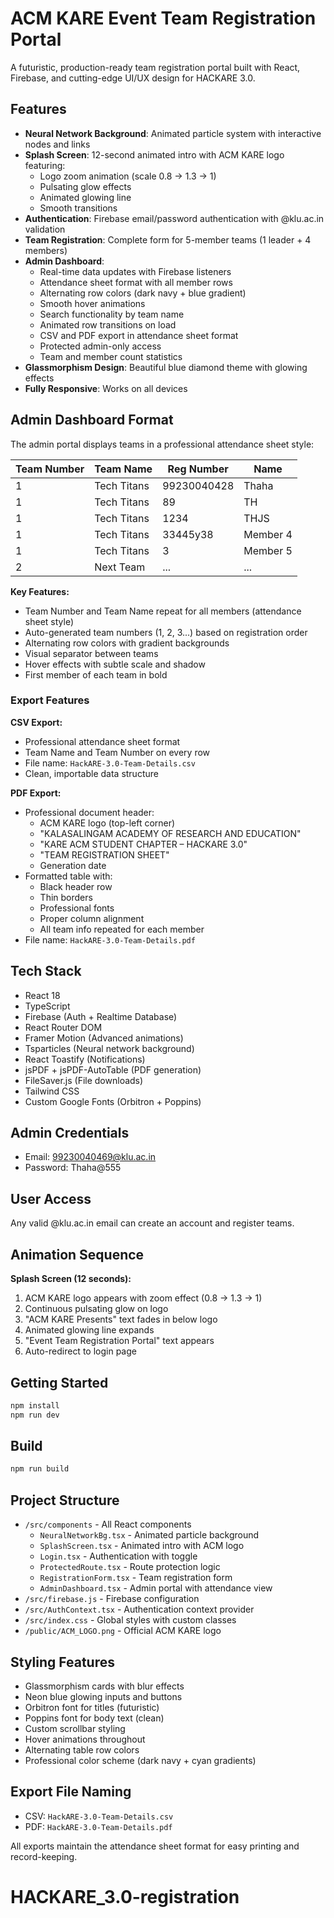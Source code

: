 # ACM KARE Event Team Registration Portal

A futuristic, production-ready team registration portal built with React, Firebase, and cutting-edge UI/UX design for HACKARE 3.0.

## Features

- **Neural Network Background**: Animated particle system with interactive nodes and links
- **Splash Screen**: 12-second animated intro with ACM KARE logo featuring:
  - Logo zoom animation (scale 0.8 → 1.3 → 1)
  - Pulsating glow effects
  - Animated glowing line
  - Smooth transitions
- **Authentication**: Firebase email/password authentication with @klu.ac.in validation
- **Team Registration**: Complete form for 5-member teams (1 leader + 4 members)
- **Admin Dashboard**:
  - Real-time data updates with Firebase listeners
  - Attendance sheet format with all member rows
  - Alternating row colors (dark navy + blue gradient)
  - Smooth hover animations
  - Search functionality by team name
  - Animated row transitions on load
  - CSV and PDF export in attendance sheet format
  - Protected admin-only access
  - Team and member count statistics
- **Glassmorphism Design**: Beautiful blue diamond theme with glowing effects
- **Fully Responsive**: Works on all devices

## Admin Dashboard Format

The admin portal displays teams in a professional attendance sheet style:

| Team Number | Team Name   | Reg Number  | Name        |
|-------------|-------------|-------------|-------------|
| 1           | Tech Titans | 99230040428 | Thaha       |
| 1           | Tech Titans | 89          | TH          |
| 1           | Tech Titans | 1234        | THJS        |
| 1           | Tech Titans | 33445y38    | Member 4    |
| 1           | Tech Titans | 3           | Member 5    |
| 2           | Next Team   | ...         | ...         |

**Key Features:**
- Team Number and Team Name repeat for all members (attendance sheet style)
- Auto-generated team numbers (1, 2, 3...) based on registration order
- Alternating row colors with gradient backgrounds
- Visual separator between teams
- Hover effects with subtle scale and shadow
- First member of each team in bold

### Export Features

**CSV Export:**
- Professional attendance sheet format
- Team Name and Team Number on every row
- File name: `HackARE-3.0-Team-Details.csv`
- Clean, importable data structure

**PDF Export:**
- Professional document header:
  - ACM KARE logo (top-left corner)
  - "KALASALINGAM ACADEMY OF RESEARCH AND EDUCATION"
  - "KARE ACM STUDENT CHAPTER – HACKARE 3.0"
  - "TEAM REGISTRATION SHEET"
  - Generation date
- Formatted table with:
  - Black header row
  - Thin borders
  - Professional fonts
  - Proper column alignment
  - All team info repeated for each member
- File name: `HackARE-3.0-Team-Details.pdf`

## Tech Stack

- React 18
- TypeScript
- Firebase (Auth + Realtime Database)
- React Router DOM
- Framer Motion (Advanced animations)
- Tsparticles (Neural network background)
- React Toastify (Notifications)
- jsPDF + jsPDF-AutoTable (PDF generation)
- FileSaver.js (File downloads)
- Tailwind CSS
- Custom Google Fonts (Orbitron + Poppins)

## Admin Credentials

- Email: 99230040469@klu.ac.in
- Password: Thaha@555

## User Access

Any valid @klu.ac.in email can create an account and register teams.

## Animation Sequence

**Splash Screen (12 seconds):**
1. ACM KARE logo appears with zoom effect (0.8 → 1.3 → 1)
2. Continuous pulsating glow on logo
3. "ACM KARE Presents" text fades in below logo
4. Animated glowing line expands
5. "Event Team Registration Portal" text appears
6. Auto-redirect to login page

## Getting Started

```bash
npm install
npm run dev
```

## Build

```bash
npm run build
```

## Project Structure

- `/src/components` - All React components
  - `NeuralNetworkBg.tsx` - Animated particle background
  - `SplashScreen.tsx` - Animated intro with ACM logo
  - `Login.tsx` - Authentication with toggle
  - `ProtectedRoute.tsx` - Route protection logic
  - `RegistrationForm.tsx` - Team registration form
  - `AdminDashboard.tsx` - Admin portal with attendance view
- `/src/firebase.js` - Firebase configuration
- `/src/AuthContext.tsx` - Authentication context provider
- `/src/index.css` - Global styles with custom classes
- `/public/ACM_LOGO.png` - Official ACM KARE logo

## Styling Features

- Glassmorphism cards with blur effects
- Neon blue glowing inputs and buttons
- Orbitron font for titles (futuristic)
- Poppins font for body text (clean)
- Custom scrollbar styling
- Hover animations throughout
- Alternating table row colors
- Professional color scheme (dark navy + cyan gradients)

## Export File Naming

- CSV: `HackARE-3.0-Team-Details.csv`
- PDF: `HackARE-3.0-Team-Details.pdf`

All exports maintain the attendance sheet format for easy printing and record-keeping.
# HACKARE_3.0-registration
